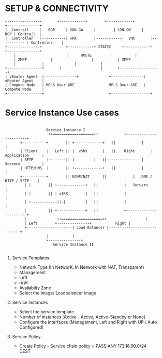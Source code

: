 SETUP & CONNECTIVITY
====================

```
+---------------+	    +------------+	      +------------+	        +---------------+
|  Contrail     |   BGP     | SDN GW     |	      | SDN GW     |    BGP	| Contrail	|
|  Controller   |-----------| vMX        |------------|  vMX       |----------- | Controller    |         	
+---------------+           +------------+ STATIC     +------------+            +---------------+
	|                        |	   ROUTE		|			|
	| XMPP			 |	     			|		 	| XMPP
	|			 |				|			| 
+----------------+		 |	         		| 		+------------------+		   
| vRouter Agent	 |---------------+				+---------------| vRouter Agent	   |
| Compute Node   | MPLS Over GRE				MPLS Over GRE	| Compute Node	   |
+----------------+								+------------------+

```


 Service Instance Use cases
 ==========================
 
 ```
 
					Service Instance I
		 		     ++===================++		    +------------------------+
		+-----------+	     ||	+-------------+   ||		    |			     |
		| Client    |	Left ||	|  vSRX	      |	  || 	Right       |	Application	     |
		| SFTP	    |--------|| | 	      |	  ||--------------- |	Servers		     |
		| HTTP/DNS  |	     ||	+-------------+	  ||		    |   		     | 
		+-----------+	     ||	ECMP/NAT	  ||		    |	DNS / HTTP / SFTP    |
		  |	|	     ||	+-------------+	  ||		    |	Servers		     |
		  |	|	     ||	| vSRX	      |	  ||		    |			     |
		  |	+------------||-|	      |	  ||		    |	           	     |
		  |		     ||	+-------------+	  ||		    +------------------------+
		  |      	     ++===================++			      |
		  |	Left		+---------------+			Right |
		  +---------------------| Load Balancer |-----------------------------+
					|	        |
					+---------------+
				       Service Instance II
		
```

1) Service Templates 
	- Network Type (In NetworK, In Network with NAT, Transparent)
	- Management 
	- Left 
	- right 
	- Availablity Zone
	- Select the image/ Loadbalancer image
	
2) Service Instances
	- Select the service template
	- Number of instances (Active - Active, Active-Standby or None)
	- Configure the interfaces (Management, Left and Right with UP / Auto Configured) 	

3) Service Policy
	- Create Policy - Service chain policy = PASS ANY 172.16.90.0/24 DEST

